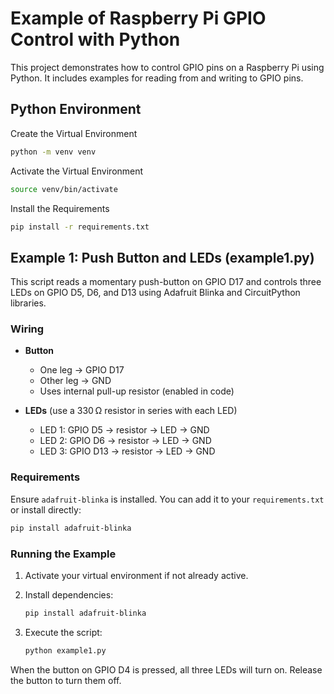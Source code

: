 # Example of Raspberry Pi GPIO Control with Python

This project demonstrates how to control GPIO pins on a Raspberry Pi using Python. It includes examples for reading from and writing to GPIO pins.

## Python Environment

Create the Virtual Environment

```bash
python -m venv venv
```

Activate the Virtual Environment

```bash
source venv/bin/activate
```

Install the Requirements

```bash
pip install -r requirements.txt
```

## Example 1: Push Button and LEDs (example1.py)

This script reads a momentary push-button on GPIO D17 and controls three LEDs on GPIO D5, D6, and D13 using Adafruit Blinka and CircuitPython libraries.

### Wiring

* **Button**

  * One leg → GPIO D17
  * Other leg → GND
  * Uses internal pull-up resistor (enabled in code)
* **LEDs** (use a 330 Ω resistor in series with each LED)

  * LED 1: GPIO D5  → resistor → LED → GND
  * LED 2: GPIO D6  → resistor → LED → GND
  * LED 3: GPIO D13 → resistor → LED → GND

### Requirements

Ensure `adafruit-blinka` is installed. You can add it to your `requirements.txt` or install directly:

```bash
pip install adafruit-blinka
```

### Running the Example

1. Activate your virtual environment if not already active.
2. Install dependencies:

   ```bash
   pip install adafruit-blinka
   ```
3. Execute the script:

   ```bash
   python example1.py
   ```

When the button on GPIO D4 is pressed, all three LEDs will turn on. Release the button to turn them off.
